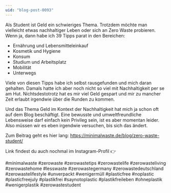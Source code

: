 ```yaml
---
uid: "blog-post-0093"
---
```

Als Student ist Geld ein schwieriges Thema. Trotzdem möchte man vielleicht etwas nachhaltiger Leben oder sich an Zero Waste probieren. Wenn ja, dann habe ich 39 Tipps parat in den Bereichen:
- Ernährung und Lebensmitteleinkauf
- Kosmetik und Hygiene
- Konsum
- Studium und Arbeitsplatz
- Mobilität
- Unterwegs

Viele von diesen Tipps habe ich selbst rausgefunden und mich daran gehalten. Damals hatte ich aber noch nicht so viel mit Nachhaltigkeit per se am Hut. Nichtsdestotrotz hat es mir viel Geld gespart und mir zu mancher Zeit erlaubt irgendwie über die Runden zu kommen.

Und das Thema Geld im Kontext der Nachhaltigkeit hat mich ja schon oft auf dem Blog beschäftigt. Eine bewusste und umweltfreundliche Lebensweise darf einfach kein Privileg sein, ist es aber momentan leider. Also müssen wir es eben irgendwie versuchen, bis sich das ändert.

Zum Beitrag geht es hier lang: https://minimalwaste.de/blog/zero-waste-student/

Link findest du auch nochmal im Instagram-Profil 👉

#minimalwaste #zerowaste #zerowastetips #zerowastelife #zerowasteliving #zerowastehome #lesswaste #zerowastegermany #zerowastedeutschland #zerowastelifestyle #unverpackt #wenigermüll #plasticfree #noplastic #plasticfreejuly #plastikfrei #saynotoplastic #plastikfreileben #ohneplastik #wenigerplastik #zerowastestudent